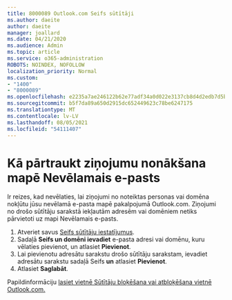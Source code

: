 ```yaml
---
title: 8000089 Outlook.com Seifs sūtītāji
ms.author: daeite
author: daeite
manager: joallard
ms.date: 04/21/2020
ms.audience: Admin
ms.topic: article
ms.service: o365-administration
ROBOTS: NOINDEX, NOFOLLOW
localization_priority: Normal
ms.custom:
- "1400"
- "8000089"
ms.openlocfilehash: e2235a7ae246122b62e77adf34a0d022e3137cb8d4d2edb7d5b5db4d78bc42e9
ms.sourcegitcommit: b5f7da89a650d2915dc652449623c78be6247175
ms.translationtype: MT
ms.contentlocale: lv-LV
ms.lasthandoff: 08/05/2021
ms.locfileid: "54111407"
---
```

# <a name="stop-messages-from-going-into-your-junk-email-folder"></a>Kā pārtraukt ziņojumu nonākšana mapē Nevēlamais e-pasts

Ir reizes, kad nevēlaties, lai ziņojumi no noteiktas personas vai domēna nokļūtu jūsu nevēlamā e-pasta mapē pakalpojumā Outlook.com. Ziņojumi no drošo sūtītāju sarakstā iekļautām adresēm vai domēniem netiks pārvietoti uz mapi Nevēlamais e-pasts.

1. Atveriet savus [Seifs sūtītāju iestatījumus](https://go.microsoft.com/fwlink/?linkid=2035804).
2. Sadaļā **Seifs un domēni ievadiet** e-pasta adresi vai domēnu, kuru vēlaties pievienot, un atlasiet **Pievienot**.
3. Lai pievienotu adresātu sarakstu drošo sūtītāju sarakstam, ievadiet adresātu sarakstu sadaļā Seifs **un** atlasiet **Pievienot**.
4. Atlasiet **Saglabāt**.

Papildinformāciju [lasiet vietnē Sūtītāju bloķēšana vai atbloķēšana vietnē Outlook.com.](https://support.office.com/article/afba1c94-77bb-4f50-8b85-057cf52f4d5e?wt.mc_id=Office_Outlook_com_Alchemy)